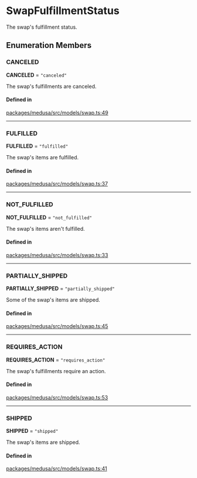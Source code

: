 # SwapFulfillmentStatus

The swap's fulfillment status.

## Enumeration Members

### CANCELED

 **CANCELED** = ``"canceled"``

The swap's fulfillments are canceled.

#### Defined in

[packages/medusa/src/models/swap.ts:49](https://github.com/medusajs/medusa/blob/3d9f5ae63/packages/medusa/src/models/swap.ts#L49)

___

### FULFILLED

 **FULFILLED** = ``"fulfilled"``

The swap's items are fulfilled.

#### Defined in

[packages/medusa/src/models/swap.ts:37](https://github.com/medusajs/medusa/blob/3d9f5ae63/packages/medusa/src/models/swap.ts#L37)

___

### NOT\_FULFILLED

 **NOT\_FULFILLED** = ``"not_fulfilled"``

The swap's items aren't fulfilled.

#### Defined in

[packages/medusa/src/models/swap.ts:33](https://github.com/medusajs/medusa/blob/3d9f5ae63/packages/medusa/src/models/swap.ts#L33)

___

### PARTIALLY\_SHIPPED

 **PARTIALLY\_SHIPPED** = ``"partially_shipped"``

Some of the swap's items are shipped.

#### Defined in

[packages/medusa/src/models/swap.ts:45](https://github.com/medusajs/medusa/blob/3d9f5ae63/packages/medusa/src/models/swap.ts#L45)

___

### REQUIRES\_ACTION

 **REQUIRES\_ACTION** = ``"requires_action"``

The swap's fulfillments require an action.

#### Defined in

[packages/medusa/src/models/swap.ts:53](https://github.com/medusajs/medusa/blob/3d9f5ae63/packages/medusa/src/models/swap.ts#L53)

___

### SHIPPED

 **SHIPPED** = ``"shipped"``

The swap's items are shipped.

#### Defined in

[packages/medusa/src/models/swap.ts:41](https://github.com/medusajs/medusa/blob/3d9f5ae63/packages/medusa/src/models/swap.ts#L41)
